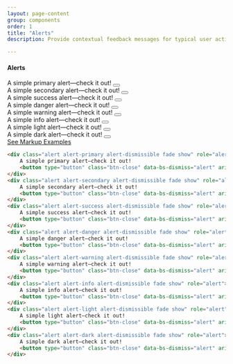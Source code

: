 ```yaml
---
layout: page-content
group: components
order: 1
title: "Alerts"
description: Provide contextual feedback messages for typical user actions with the handful of available and flexible alert messages. Please see the official <a href="https://getbootstrap.com/docs/5.2/components/alerts/" target="_blank">Bootstrap documentation</a> for a full list of options.

---
```


<div class=" mb-5">
    <div class="card">
        <div class="card-header">
            <div>
            <h4 class="card-header-title">Alerts</h4>
            </div>
        </div>
        <div class="card-body">
            <div class="alert alert-primary alert-dismissible fade show" role="alert">
                A simple primary alert—check it out!
                <button type="button" class="btn-close" data-bs-dismiss="alert" aria-label="Close"></button>
            </div>
            <div class="alert alert-secondary alert-dismissible fade show" role="alert">
                A simple secondary alert—check it out!
                <button type="button" class="btn-close" data-bs-dismiss="alert" aria-label="Close"></button>
            </div>
            <div class="alert alert-success alert-dismissible fade show" role="alert">
                A simple success alert—check it out!
                <button type="button" class="btn-close" data-bs-dismiss="alert" aria-label="Close"></button>
            </div>
            <div class="alert alert-danger alert-dismissible fade show" role="alert">
                A simple danger alert—check it out!
                <button type="button" class="btn-close" data-bs-dismiss="alert" aria-label="Close"></button>
            </div>
            <div class="alert alert-warning alert-dismissible fade show" role="alert">
                A simple warning alert—check it out!
                <button type="button" class="btn-close" data-bs-dismiss="alert" aria-label="Close"></button>
            </div>
            <div class="alert alert-info alert-dismissible fade show" role="alert">
                A simple info alert—check it out!
                <button type="button" class="btn-close" data-bs-dismiss="alert" aria-label="Close"></button>
            </div>
            <div class="alert alert-light alert-dismissible fade show" role="alert">
                A simple light alert—check it out!
                <button type="button" class="btn-close" data-bs-dismiss="alert" aria-label="Close"></button>
            </div>
            <div class="alert alert-dark alert-dismissible fade show" role="alert">
                A simple dark alert—check it out!
                <button type="button" class="btn-close btn-close-white" data-bs-dismiss="alert" aria-label="Close"></button>
            </div>
        </div>
<div class="card-footer">
    <a class="btn btn-white btn-sm" data-bs-toggle="collapse" href="#alertMarkup" role="button" aria-expanded="false" aria-controls="alertMarkup">
            See Markup Examples
        </a>
<div class="collapse" markdown="1"  id="alertMarkup">

```html
<div class="alert alert-primary alert-dismissible fade show" role="alert">
    A simple primary alert—check it out!
    <button type="button" class="btn-close" data-bs-dismiss="alert" aria-label="Close"></button>
</div>
<div class="alert alert-secondary alert-dismissible fade show" role="alert">
    A simple secondary alert—check it out!
    <button type="button" class="btn-close" data-bs-dismiss="alert" aria-label="Close"></button>
</div>
<div class="alert alert-success alert-dismissible fade show" role="alert">
    A simple success alert—check it out!
    <button type="button" class="btn-close" data-bs-dismiss="alert" aria-label="Close"></button>
</div>
<div class="alert alert-danger alert-dismissible fade show" role="alert">
    A simple danger alert—check it out!
    <button type="button" class="btn-close" data-bs-dismiss="alert" aria-label="Close"></button>
</div>
<div class="alert alert-warning alert-dismissible fade show" role="alert">
    A simple warning alert—check it out!
    <button type="button" class="btn-close" data-bs-dismiss="alert" aria-label="Close"></button>
</div>
<div class="alert alert-info alert-dismissible fade show" role="alert">
    A simple info alert—check it out!
    <button type="button" class="btn-close" data-bs-dismiss="alert" aria-label="Close"></button>
</div>
<div class="alert alert-light alert-dismissible fade show" role="alert">
    A simple light alert—check it out!
    <button type="button" class="btn-close" data-bs-dismiss="alert" aria-label="Close"></button>
</div>
<div class="alert alert-dark alert-dismissible fade show" role="alert">
    A simple dark alert—check it out!
    <button type="button" class="btn-close" data-bs-dismiss="alert" aria-label="Close"></button>
</div>
```

</div>
</div>

